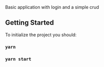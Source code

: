 Basic application with login and a simple crud

## Getting Started

To initialize the project you should:

### `yarn`

### `yarn start`
